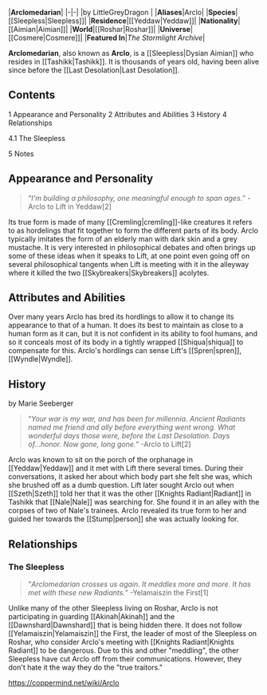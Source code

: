 |**Arclomedarian**|
|-|-|
|by  LittleGreyDragon |
|**Aliases**|Arclo|
|**Species**|[[Sleepless\|Sleepless]]|
|**Residence**|[[Yeddaw\|Yeddaw]]|
|**Nationality**|[[Aimian\|Aimian]]|
|**World**|[[Roshar\|Roshar]]|
|**Universe**|[[Cosmere\|Cosmere]]|
|**Featured In**|*The Stormlight Archive*|

**Arclomedarian**, also known as **Arclo**, is a [[Sleepless\|Dysian Aimian]] who resides in [[Tashikk\|Tashikk]]. It is thousands of years old, having been alive since before the [[Last Desolation\|Last Desolation]].

## Contents

1 Appearance and Personality
2 Attributes and Abilities
3 History
4 Relationships

4.1 The Sleepless


5 Notes


## Appearance and Personality
>“*I'm building a philosophy, one meaningful enough to span ages.*”
\-Arclo to Lift in Yeddaw[2]


Its true form is made of many [[Cremling\|cremling]]-like creatures it refers to as hordelings that fit together to form the different parts of its body. Arclo typically imitates the form of an elderly man with dark skin and a grey mustache. It is very interested in philosophical debates and often brings up some of these ideas when it speaks to Lift, at one point even going off on several philosophical tangents when Lift is meeting with it in the alleyway where it killed the two [[Skybreakers\|Skybreakers]] acolytes.

## Attributes and Abilities
Over many years Arclo has bred its hordlings to allow it to change its appearance to that of a human. It does its best to maintain as close to a human form as it can, but it is not confident in its ability to fool humans, and so it conceals most of its body in a tightly wrapped [[Shiqua\|shiqua]] to compensate for this. Arclo's hordlings can sense Lift's [[Spren\|spren]], [[Wyndle\|Wyndle]].

## History
 by  Marie Seeberger 
>“*Your war is my war, and has been for millennia. Ancient Radiants named me friend and ally before everything went wrong. What wonderful days those were, before the Last Desolation. Days of...honor. Now gone, long gone.*”
\-Arclo to Lift[2]


Arclo was known to sit on the porch of the orphanage in [[Yeddaw\|Yeddaw]] and it met with Lift there several times. During their conversations, it asked her about which body part she felt she was, which she brushed off as a dumb question. Lift later sought Arclo out when [[Szeth\|Szeth]] told her that it was the other [[Knights Radiant\|Radiant]] in Tashikk that [[Nale\|Nale]] was searching for. She found it in an alley with the corpses of two of Nale's trainees. Arclo revealed its true form to her and guided her towards the [[Stump\|person]] she was actually looking for.

## Relationships
### The Sleepless
>“*Arclomedarian crosses us again. It meddles more and more. It has met with these new Radiants.*”
\-Yelamaiszin the First[1]


Unlike many of the other Sleepless living on Roshar, Arclo is not participating in guarding [[Akinah\|Akinah]] and the [[Dawnshard\|Dawnshard]] that is being hidden there. It does not follow [[Yelamaiszin\|Yelamaiszin]] the First, the leader of most of the Sleepless on Roshar, who consider Arclo's meeting with [[Knights Radiant\|Knights Radiant]] to be dangerous. Due to this and other "meddling", the other Sleepless have cut Arclo off from their communications. However, they don't hate it the way they do the "true traitors."



https://coppermind.net/wiki/Arclo